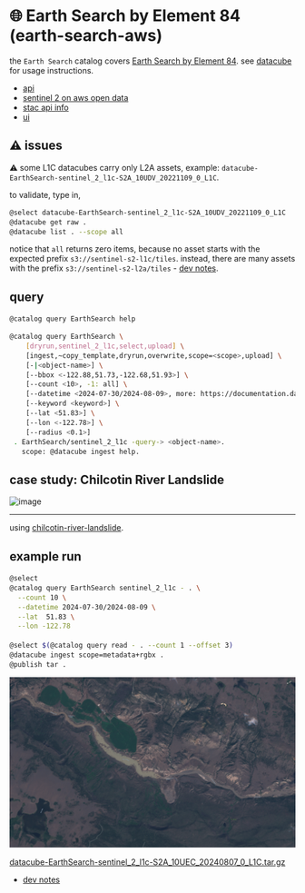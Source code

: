 # 🌐 Earth Search by Element 84 (earth-search-aws)

the `Earth Search` catalog covers [Earth Search by Element 84](https://stacindex.org/catalogs/earth-search#/). see [datacube](../) for usage instructions.

 - [api](https://earth-search.aws.element84.com/v1/)
 - [sentinel 2 on aws open data](https://registry.opendata.aws/sentinel-2/)
 - [stac api info](https://stacindex.org/catalogs/earth-search#/)
 - [ui](https://viewer.aws.element84.com/)

## ⚠️ issues

⚠️ some L1C datacubes carry only L2A assets, example: `datacube-EarthSearch-sentinel_2_l1c-S2A_10UDV_20221109_0_L1C`.

to validate, type in,

```bash
@select datacube-EarthSearch-sentinel_2_l1c-S2A_10UDV_20221109_0_L1C
@datacube get raw .
@datacube list . --scope all
```

notice that `all` returns zero items, because no asset starts with the expected prefix `s3://sentinel-s2-l1c/tiles`. instead, there are many assets with the prefix `s3://sentinel-s2-l2a/tiles` - [dev notes](https://arash-kamangir.medium.com/%EF%B8%8F-conversations-with-ai-252-2118326b1de2).

## query

```bash
@catalog query EarthSearch help
```
```bash
@catalog query EarthSearch \
	[dryrun,sentinel_2_l1c,select,upload] \
	[ingest,~copy_template,dryrun,overwrite,scope=<scope>,upload] \
	[-|<object-name>] \
	[--bbox <-122.88,51.73,-122.68,51.93>] \
	[--count <10>, -1: all] \
	[--datetime <2024-07-30/2024-08-09>, more: https://documentation.dataspace.copernicus.eu/APIs/STAC.html#search-items-by-datetime] \
	[--keyword <keyword>] \
	[--lat <51.83>] \
	[--lon <-122.78>] \
	[--radius <0.1>]
 . EarthSearch/sentinel_2_l1c -query-> <object-name>.
   scope: @datacube ingest help.
```

## case study: Chilcotin River Landslide

![image](https://github.com/kamangir/assets/blob/main/blue-geo/chilcotin-river-landslide-2.jpg?raw=true)


---


using [chilcotin-river-landslide](../../watch/targets/md/chilcotin-river-landslide.md).

## example run

```bash
@select
@catalog query EarthSearch sentinel_2_l1c - . \
  --count 10 \
  --datetime 2024-07-30/2024-08-09 \
  --lat  51.83 \
  --lon -122.78

@select $(@catalog query read - . --count 1 --offset 3)
@datacube ingest scope=metadata+rgbx .
@publish tar .
```

![image](https://github.com/kamangir/assets/blob/main/blue-geo/datacube-EarthSearch-sentinel_2_l1c-S2A_10UEC_20240807_0_L1C.png?raw=true)

[datacube-EarthSearch-sentinel_2_l1c-S2A_10UEC_20240807_0_L1C.tar.gz](https://kamangir-public.s3.ca-central-1.amazonaws.com/datacube-EarthSearch-sentinel_2_l1c-S2A_10UEC_20240807_0_L1C.tar.gz)

- [dev notes](https://arash-kamangir.medium.com/%EF%B8%8F-conversations-with-ai-204-f86ea5434630)
